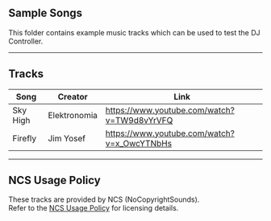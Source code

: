## Sample Songs

This folder contains example music tracks which can be used to test the DJ Controller.

---

## Tracks

| Song     | Creator      | Link                                        |
|----------|--------------|---------------------------------------------|
| Sky High | Elektronomia | https://www.youtube.com/watch?v=TW9d8vYrVFQ |
| Firefly  | Jim Yosef    | https://www.youtube.com/watch?v=x_OwcYTNbHs |

---

## NCS Usage Policy
These tracks are provided by NCS (NoCopyrightSounds).  
Refer to the [NCS Usage Policy](https://ncs.io/usage-policy) for licensing details.